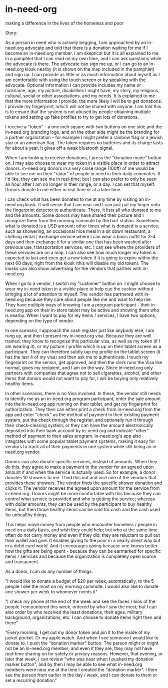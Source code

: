 # in-need-org
making a difference in the lives of the homeless and poor

Story:

As a person in need who is actively begging, I am approached by an in-need.org advocate and told that there is a donation waiting for me if I become an in-need.org member. I am skeptical but it is all explained to me in a pamphlet that I can read on my own time, and I can ask questions while the advocate is there. The advocate can sign me up, or I can go to an in-need.org kiosk nearby (it is shown on the map included in the pamphlet) and sign up. I can provide as little or as much information about myself as I am comfortable with using the touch screen or by speaking with the advocate. Optional information I can provide includes my name or nickname, age, my picture, disabilities I might have, my story, my religious, cultural, social or other associations, and my needs. It is explained to me that the more information I provide, the more likely I will be to get donations. I provide my fingerprint, which will not be shared with anyone. I am told this is to ensure that the system is not abused by people obtaining multiple tokens and setting up fake profiles to try to get lots of donations.

I receive a "token" - a one inch square with two buttons on one side and the in-need.org branding logo, and on the other side might be the branding for a partner organization - for example I might prefer a rainbow flag or a jewish star or an american flag. The token requires no batteries and its charge lasts for about a year. It gives off a weak bluetooth signal.

When I am looking to receive donations, I press the "donation mode" button on. I may also choose to wear my token in a visible place in order to attract donors. in-need.org donors in a very close range (100ft) of me would be able to see me on their "radar" of people in need in their daily commutes. If I'd like, they can see me in real-time; but I can also prefer to only be seen an hour after I am no longer in their range, or a day. I can set that myself. Donors donate to me either in real time or at a later time.

I can check what has been donated to me at any time by visiting an in-need.org kiosk. It will sense that I am near and I can just put my finger onto the fingerprint detector to authenticate. There, it lists all who donated to me and the amounts. Some donors may have shared their picture and I recognize them from the morning commute by the bart station. Sometimes what is donated is a USD amount; other times what is donated is a service, such as showering, an occasional nice meal in a sit down restaurant,  a clothing rental / exchange service where I can wear a basic outfit for 3-4 days and then exchange it for a similar one that has been washed after previous use, transportation services, etc. I can see where the providers of these services are on a map. I can also see how much longer my token is expected to last and even get a new token if it is going to expire within the next 60 days, right from the kiosk (this will disable my old token). The kiosks can also show advertising for the vendors that partner with in-need.org

When I go to a vendor, I switch my "customer" button on. I might choose to wear my in-need token in a visible place to help cue the cashier without bringing a lot of attention to myself. The vendor has partnered with in-need.org because they care about people like me and want to help me. They have multiple ways of knowing I am a program participant - their in-need.org app on their in-store tablet may be active and showing them who is nearby. When I want to pay for my items / services, I have two options, depending on the type of vendor.

In one scenario, I approach the cash register just like anybody else, I am rung up, and then I present my in-need.org visa. Because they are well trained, they know to recognize this particular visa, as well as my token (if I am wearing it), or my picture / profile which is up on their tablet screen as a participant. They can therefore subtly tap my profile on the tablet screen (it has the last 4 of my visa) and then ask me to authenticate. I touch my fingerprint on the sensor, get approved, and then the clerk runs the Visa like normal, gives my recipient, and I am on the way. Since in-need.org only partners with companies that agree not to sell cigarettes, alcohol, and other items that donors would not want to pay for, I will be buying only relatively healthy items. 

In other scenarios, there is no Visa involved. In these, the vendor still needs to identify me as an in-need.org program participant, enter the sale amount into the in-need.org app running on their tablet, and get my fingerprint for authorization. They then can either print a check from in-need.org from the app and enter "check" as the method of payment in their existing payment system, put the check through the register, and optionally run it through their check-clearing system; or they can have the amount electronically deposited into their bank account by in-need.org and indicate "other" method of payment to their sales program. in-need.org's app also integrates with some popular tablet payment systems, making it easy for vendors to track all of their payments in one system while still being an in-need.org vendor.

Donors can also donate specific services, instead of amounts. When they do this, they agree to make a payment to the vendor for an agreed upon amount if and when the service is actually used. So for example, a donor donates 10 showers to me. I find this out and visit one of the vendors that provides these showers. The vendor finds the specific shower donation and clicks it. The vendor receives the agreed upon amount for the service from in-need.org. Donors might be more comfortable with this because they can control what service is provided and who is getting the service; whereas with dollar amounts, they can be used by the participant to buy healthy items, but then those healthy items can be sold for cash and the cash used for unhealthy things.

This helps move money from people who encounter homeless / people in need on a daily basis, and wish they could help; but who at the same time often do not carry money and even if they did, they are reluctant to pull out their wallet and give. It enables giving to the poor in a nearly direct way but in a debit card world. And it encourages giving because one knows better how the gifts are being spent - because they can be earmarked for specific items / services and because the organization is completely open source and transparent.

As a donor, I can do any number of things:

"I would like to donate a budget of $20 per week, automatically, to the 5 people I see the most on my morning commute. I would also like to donate one shower per week to whomever needs it"

"I check my phone at the end of the week and see the faces / bios of the people I encountered this week, ordered by who I saw the most; but I can also order by who received the least donations, their ages, military background, organizations, etc. I can choose to donate items right then and there"

"Every morning, I get out my donor token and pin it to the inside of my jacket pocket. Or my apple watch. And when I see someone I would like to donate to, I push the "donation marker" button. The person might or might not be an in-need.org member; and even if they are, they may not have real-time sharing on for safety or privacy reasons. However, that evening, or later that week, I can review "who was near when I pushed my donation marker button", and by then I may be able to see what in-need.org members were near me at the time I created the "donation marker". I then see the person from earlier in the day / week, and I can donate to them or set a recurring donation"
